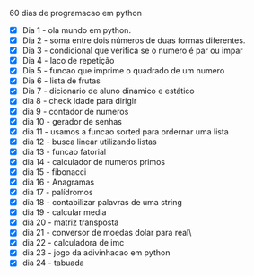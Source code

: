 60 dias de programacao em python
- [x] Dia 1 - ola mundo em python.
- [x] Dia 2 - soma entre dois números de duas formas diferentes.
- [x] Dia 3 - condicional que verifica se o numero é par ou impar
- [x] Dia 4 - laco de repetição
- [x] Dia 5 - funcao que imprime o quadrado de um numero
- [x] Dia 6 - lista de frutas
- [x] Dia 7 - dicionario de aluno dinamico e estático
- [x] dia 8 - check idade para dirigir 
- [x] dia 9 - contador de numeros
- [x] dia 10 - gerador de senhas 
- [x] dia 11 - usamos a funcao sorted para ordernar uma lista
- [x] dia 12 - busca linear utilizando listas
- [x] dia 13 - funcao fatorial
- [x] dia 14 - calculador de numeros primos
- [x] dia 15 - fibonacci
- [x] dia 16 - Anagramas
- [x] dia 17 - palídromos
- [x] dia 18 - contabilizar palavras de uma string
- [x] dia 19 - calcular media
- [x] dia 20 - matriz transposta
- [x] dia 21 - conversor de moedas dolar para real\
- [x] dia 22 - calculadora de imc
- [x] dia 23 - jogo da adivinhacao em python
- [x] dia 24 - tabuada